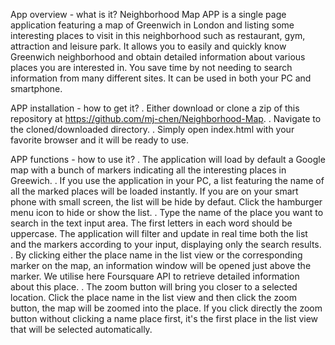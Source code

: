 App overview - what is it? 
	Neighborhood Map APP is a single page application featuring a map of Greenwich in London and listing some interesting places to visit in this neighborhood such as restaurant, gym, attraction and leisure park. It allows you to easily and quickly know Greenwich neighborhood and obtain detailed information about various places you are interested in. You save time by not needing to search information from many different sites. It can be used in both your PC and smartphone. 

APP installation - how to get it?
	. Either download or clone a zip of this repository at https://github.com/mj-chen/Neighborhood-Map.
	. Navigate to the cloned/downloaded directory.
	. Simply open index.html with your favorite browser and it will be ready to use.

APP functions - how to use it?
	. The application will load by default a Google map with a bunch of markers indicating all the interesting places in Greewich. 
	. If you use the application in your PC, a list featuring the name of all the marked places will be loaded instantly. If you are on your smart phone with small screen, the list will be hide by defaut. Click the hamburger menu icon to hide or show the list. 
	. Type the name of the place you want to search in the text input area. The first letters in each word should be uppercase. The application will filter and update in real time both the list and the markers according to your input, displaying only the search results. 
	. By clicking either the place name in the list view or the corresponding marker on the map, an information window will be opened just above the marker. We utilise here Foursquare API to retrieve detailed information about this place.
	. The zoom button will bring you closer to a selected location. Click the place name in the list view and then click the zoom button, the map will be zoomed into the place. If you click directly the zoom button without clicking a name place first, it's the first place in the list view that will be selected automatically. 




